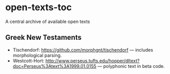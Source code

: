 # open-texts-toc
A central archive of available open texts

## Greek New Testaments
* Tischendorf: <https://github.com/morphgnt/tischendorf> — includes morphological parsing.
* Westcott-Hort: <http://www.perseus.tufts.edu/hopper/dltext?doc=Perseus%3Atext%3A1999.01.0155> — polyphonic text in beta code.

